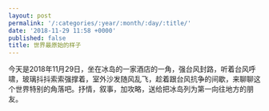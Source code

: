 ```yaml
---
layout: post
permalink: '/:categories/:year/:month/:day/:title/'
date: '2018-11-29 11:58 +0000'
published: false
title: 世界最原始的样子
---
```

今天是2018年11月29日，坐在冰岛的一家酒店的一角，强台风封路，听着台风呼啸，玻璃抖抖索索强撑着，室外沙发随风乱飞，趁着跟台风抗争的间歇，来聊聊这个世界特别的角落吧。抒情，叙事，加攻略，送给把冰岛列为第一向往地方的朋友。




